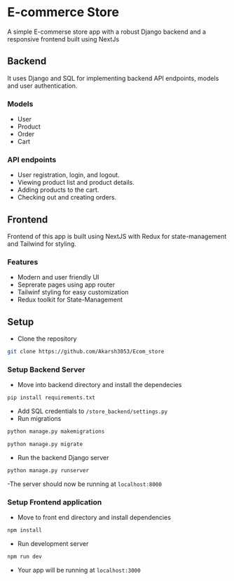 # E-commerce Store 
A simple E-commerse store app with a robust Django backend and a responsive frontend built using NextJs

## Backend 
It uses Django and SQL for implementing backend API endpoints, models and user authentication.

### Models 
- User
- Product
- Order
- Cart

### API endpoints
- User registration, login, and logout.
- Viewing product list and product details.
- Adding products to the cart.
- Checking out and creating orders.


## Frontend
Frontend of this app is built using NextJS with Redux for state-management and Tailwind for styling.

### Features 
- Modern and user friendly UI
- Seprerate pages using app router
- Tailwinf styling for easy customization
- Redux toolkit for State-Management


## Setup
- Clone the repository
```bash
git clone https://github.com/Akarsh3053/Ecom_store
```
### Setup Backend Server
- Move into backend directory and install the dependecies
```bash
pip install requirements.txt
```
- Add SQL credentials to ```/store_backend/settings.py```
- Run migrations
```bash
python manage.py makemigrations
```
```bash
python manage.py migrate
```
- Run the backend Django server
```bash
python manage.py runserver
```
-The server should now be running at ```localhost:8000```

### Setup Frontend application
- Move to front end directory and install dependencies
```bash
npm install
```
- Run development server
```bash
npm run dev
```
- Your app will be running at ```localhost:3000```